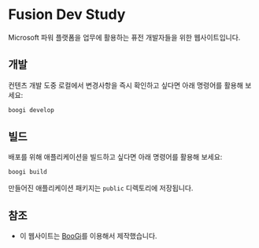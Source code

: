 # Fusion Dev Study #

Microsoft 파워 플랫폼을 업무에 활용하는 퓨전 개발자들을 위한 웹사이트입니다.

## 개발 ##

컨텐츠 개발 도중 로컬에서 변경사항을 즉시 확인하고 싶다면 아래 명령어를 활용해 보세요:

```bash
boogi develop
```

## 빌드 ##

배포를 위해 애플리케이션을 빌드하고 싶다면 아래 명령어를 활용해 보세요:

```bash
boogi build
```

만들어진 애플리케이션 패키지는 `public` 디렉토리에 저장됩니다.


## 참조 ##

* 이 웹사이트는 [BooGi](https://boogi.netlify.app)를 이용해서 제작했습니다.

